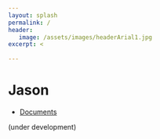 ```yaml
---
layout: splash
permalink: /
header:
   image: /assets/images/headerArial1.jpg
excerpt: <
   
---
```

# Jason

- [Documents](http://jason-lang.github.io/jason/doc/)

(under development)

